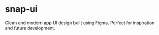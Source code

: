 # snap-ui
Clean and modern app UI design built using Figma. Perfect for inspiration and future development.

